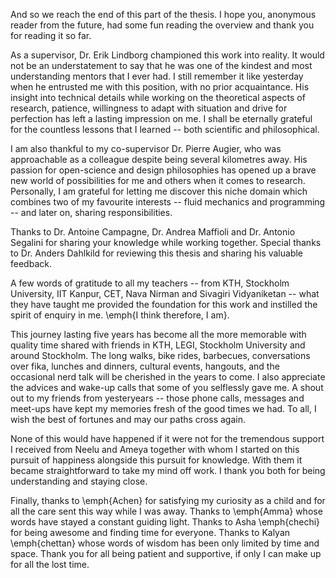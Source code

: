 And so we reach the end of this part of the thesis. I hope you, anonymous
reader from the future, had some fun reading the overview and thank you for
reading it so far.

As a supervisor, Dr. Erik Lindborg championed this work into reality. It would
not be an understatement to say that he was one of the kindest and most
understanding mentors that I ever had. I still remember it like yesterday when
he entrusted me with this position, with no prior acquaintance. His insight
into technical details while working on the theoretical aspects of research,
patience, willingness to adapt with situation and drive for perfection has
left a lasting impression on me. I shall be eternally grateful for the
countless lessons that I learned -- both scientific and philosophical.

I am also thankful to my co-supervisor Dr. Pierre Augier, who was approachable
as a colleague despite being several kilometres away. His passion for
open-science and design philosophies has opened up a brave new world of
possibilities for me and others when it comes to research. Personally, I am
grateful for letting me discover this niche domain which combines two of my
favourite interests -- fluid mechanics and programming -- and later on, sharing
responsibilities.

Thanks to Dr. Antoine Campagne, Dr. Andrea Maffioli and Dr. Antonio Segalini
for sharing your knowledge while working together. Special thanks to Dr.
Anders Dahlkild for reviewing this thesis and sharing his valuable feedback.

A few words of gratitude to all my teachers -- from KTH, Stockholm University,
IIT Kanpur, CET, Nava Nirman and Sivagiri Vidyaniketan -- what they have taught
me provided the foundation for this work and instilled the spirit of enquiry in
me. \emph{I think therefore, I am}.

This journey lasting five years has become all the more memorable with quality
time shared with friends in KTH, LEGI, Stockholm University and around
Stockholm. The long walks, bike rides, barbecues, conversations over fika,
lunches and dinners, cultural events, hangouts, and the occasional nerd talk
will be cherished in the years to come. I also appreciate the advices and
wake-up calls that some of you selflessly gave me. A shout out to my friends
from yesteryears -- those phone calls, messages and meet-ups have kept my
memories fresh of the good times we had. To all, I wish the best of fortunes
and may our paths cross again.

None of this would have happened if it were not for the tremendous support I
received from Neelu and Ameya together with whom I started on this pursuit of
happiness alongside this pursuit for knowledge. With them it became
straightforward to take my mind off work. I thank you both for
being understanding and staying close.

Finally, thanks to \emph{Achen} for satisfying my curiosity as a child and
for all the care sent this way while I was away. Thanks to \emph{Amma} whose
words have stayed a constant guiding light. Thanks to Asha \emph{chechi} for
being awesome and finding time for everyone. Thanks to Kalyan \emph{chettan}
whose words of wisdom has been only limited by time and space. Thank you for
all being patient and supportive, if only I can make up for all the lost time.
